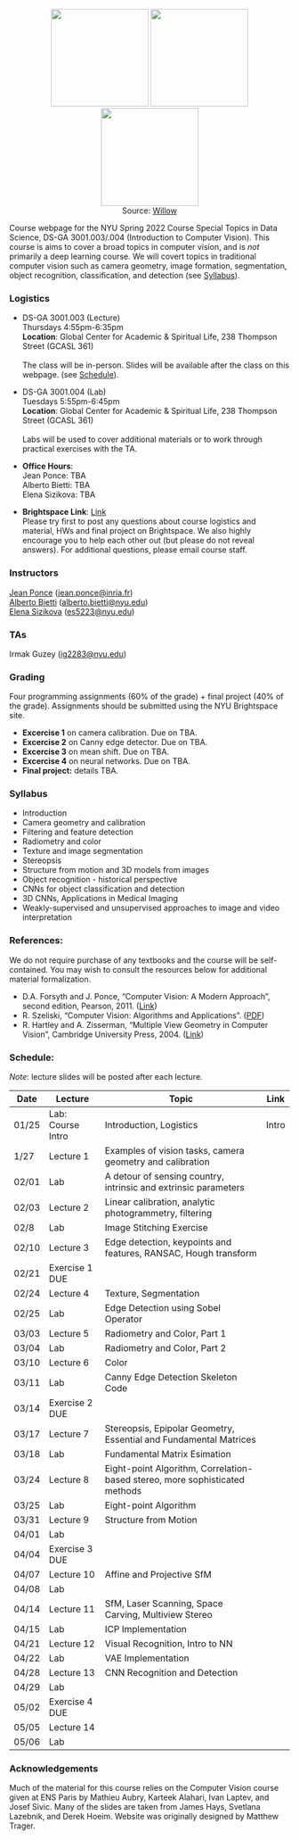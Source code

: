 <p align="center">
  <img src="https://www.di.ens.fr/willow/research/inpainting/images/new_000228/new_000228.jpg" width="175">
  <img src="https://www.di.ens.fr/willow/research/inpainting/images/new_000228/new_000228_outline.jpg" width="175">
  <img src="https://www.di.ens.fr/willow/research/inpainting/images/new_000228/new_000228_res_comb.jpg" width="175">
 <br>
  Source: <a href="https://www.di.ens.fr/willow/research/inpainting/">Willow</a>
</p>

Course webpage for the NYU Spring 2022 Course Special Topics in Data Science, DS-GA 3001.003/.004 (Introduction to Computer Vision). This course is aims to cover a broad topics in computer vision, and is *not* primarily a deep learning course. We will covert topics in traditional computer vision such as camera geometry, image formation, segmentation, object recognition, classification, and detection (see [Syllabus](#Syllabus)).


### Logistics

* DS-GA 3001.003 (Lecture) \
Thursdays 4:55pm-6:35pm  \
**Location**: Global Center for Academic & Spiritual Life, 238 Thompson Street (GCASL 361)   \
\
The class will be in-person. Slides will be available after the class on this webpage. (see [Schedule](#Schedule)).

* DS-GA 3001.004 (Lab) \
Tuesdays 5:55pm-6:45pm \
**Location**: Global Center for Academic & Spiritual Life, 238 Thompson Street (GCASL 361)   \
\
Labs will be used to cover additional materials or to work through practical exercises with the TA. 

* **Office Hours**: \
Jean Ponce: TBA \
Alberto Bietti: TBA \
Elena Sizikova: TBA

* **Brightspace Link**: <a href="https://brightspace.nyu.edu/d2l/le/lessons/156638/%20nits/6225595">Link</a>  \
Please try first to post any questions about course logistics and material, HWs and final project on Brightspace. We also highly encourage you to help each other out (but please do not reveal answers). For additional questions, please email course staff.

### Instructors

<a href="https://www.di.ens.fr/~ponce/">Jean Ponce</a> (jean.ponce@inria.fr)  \
<a href="https://alberto.bietti.me">Alberto Bietti</a> (alberto.bietti@nyu.edu) \
<a href="https://esizikova.github.io">Elena Sizikova</a> (es5223@nyu.edu)

### TAs

Irmak Guzey (ig2283@nyu.edu)

### Grading

Four programming assignments (60% of the grade) + final project (40% of the
grade). Assignments should be submitted using the NYU Brightspace site.

* **Excercise 1** on camera calibration. 
Due on TBA.
* **Excercise 2** on Canny edge detector. 
Due on TBA.
* **Excercise 3** on mean shift.
Due on TBA.
* **Excercise 4** on neural networks.
Due on TBA.
* **Final project:** details TBA.

<a name="Syllabus"></a>
### Syllabus 
  * Introduction
  * Camera geometry and calibration
  * Filtering and feature detection
  * Radiometry and color
  * Texture and image segmentation
  * Stereopsis
  * Structure from motion and 3D models from images
  * Object recognition - historical perspective
  * CNNs for object classification and detection
  * 3D CNNs, Applications in Medical Imaging
  * Weakly-supervised and unsupervised approaches to image and video interpretation 

### References:
We do not require purchase of any textbooks and the course will be self-contained. You may wish to consult the resources below for additional material formalization. 

* D.A. Forsyth and J. Ponce, “Computer Vision: A Modern Approach”, second edition, Pearson, 2011. (<a href="https://www.pearson.com/us/higher-education/program/Forsyth-Computer-Vision-A-Modern-Approach-2nd-Edition/PGM111082.html">Link</a>)
* R. Szeliski, “Computer Vision: Algorithms and Applications”. (<a href="http://szeliski.org/Book/">PDF</a>)
* R. Hartley and A. Zisserman, “Multiple View Geometry in Computer Vision”, Cambridge University Press, 2004. (<a href="https://www.robots.ox.ac.uk/~vgg/hzbook/">Link</a>)
 

<a name="Schedule"></a>
### Schedule:

*Note*: lecture slides will be posted after each lecture.

| Date  | Lecture               | Topic | Link                                                                                          |
| ----- | ------------------------ | ------| --------------------------------------------------------------------------------------------- |
| 01/25 | Lab: Course Intro     | Introduction, Logistics       | Intro  |
| 1/27 | Lecture 1             | Examples of vision tasks, camera geometry and calibration      | |
| 02/01 | Lab                   | A detour of sensing country, intrinsic and extrinsic parameters      |  |
| 02/03 | Lecture 2             | Linear calibration, analytic photogrammetry, filtering       |  |
| 02/8 | Lab                   | Image Stitching Exercise      | |
| 02/10 | Lecture 3             | Edge detection, keypoints and features, RANSAC, Hough transform      |  |
| 02/21 | Exercise 1 DUE        |                                                                                                |
| 02/24 | Lecture 4             | Texture, Segmentation      | |
| 02/25 | Lab                   | Edge Detection using Sobel Operator      |  |
| 03/03 | Lecture 5             | Radiometry and Color, Part 1     |  |
| 03/04 | Lab                   | Radiometry and Color, Part 2      | |
| 03/10 | Lecture 6             | Color      |  |
| 03/11 | Lab                   | Canny Edge Detection Skeleton Code      |  |
| 03/14 | Exercise 2 DUE        |                                                                                               | |
| 03/17 | Lecture 7             | Stereopsis, Epipolar Geometry, Essential and Fundamental Matrices      | |
| 03/18 | Lab                   | Fundamental Matrix Esimation     |  |
| 03/24 | Lecture 8             | Eight-point Algorithm, Correlation-based stereo, more sophisticated methods     |  |
| 03/25 | Lab                   | Eight-point Algorithm     | |
| 03/31 | Lecture 9                   | Structure from Motion     |  |
| 04/01 | Lab                   |      |  |
| 04/04 | Exercise 3 DUE        |                                                                                               | |
| 04/07 | Lecture 10                   | Affine and Projective SfM     |  |
| 04/08 | Lab                   |      |  |
| 04/14 | Lecture 11                   | SfM, Laser Scanning, Space Carving, Multiview Stereo     | |
| 04/15 | Lab                   | ICP Implementation     |   |
| 04/21 | Lecture 12                   | Visual Recognition, Intro to NN     | |
| 04/22 | Lab                   | VAE Implementation     |  |
| 04/28 | Lecture 13                   | CNN Recognition and Detection     |  |
| 04/29 | Lab                   |      |  |
| 05/02 | Exercise 4 DUE        |                         | |
| 05/05 | Lecture 14                   |      |  |
| 05/06 | Lab                   |      |  |



### Acknowledgements
Much of the material for this course relies on the Computer Vision course given at ENS Paris by Mathieu Aubry, Karteek Alahari, Ivan Laptev, and Josef Sivic. Many of the slides are taken from James Hays, Svetlana Lazebnik, and Derek Hoeim. Website was originally designed by Matthew Trager.
